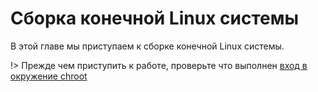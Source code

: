 # Сборка конечной Linux системы

В этой главе мы приступаем к сборке конечной Linux системы.

!> Прежде чем приступить к работе, проверьте что выполнен [вход в окружение chroot](build-temp-system/enter-in-chroot.md)
